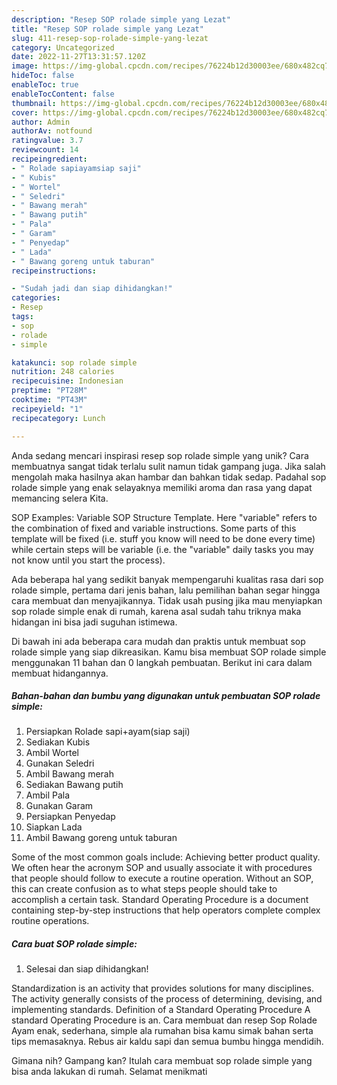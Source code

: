 ```yaml
---
description: "Resep SOP rolade simple yang Lezat"
title: "Resep SOP rolade simple yang Lezat"
slug: 411-resep-sop-rolade-simple-yang-lezat
category: Uncategorized
date: 2022-11-27T13:31:57.120Z
image: https://img-global.cpcdn.com/recipes/76224b12d30003ee/680x482cq70/sop-rolade-simple-foto-resep-utama.jpg
hideToc: false
enableToc: true
enableTocContent: false
thumbnail: https://img-global.cpcdn.com/recipes/76224b12d30003ee/680x482cq70/sop-rolade-simple-foto-resep-utama.jpg
cover: https://img-global.cpcdn.com/recipes/76224b12d30003ee/680x482cq70/sop-rolade-simple-foto-resep-utama.jpg
author: Admin
authorAv: notfound
ratingvalue: 3.7
reviewcount: 14
recipeingredient:
- " Rolade sapiayamsiap saji"
- " Kubis"
- " Wortel"
- " Seledri"
- " Bawang merah"
- " Bawang putih"
- " Pala"
- " Garam"
- " Penyedap"
- " Lada"
- " Bawang goreng untuk taburan"
recipeinstructions:

- "Sudah jadi dan siap dihidangkan!"
categories:
- Resep
tags:
- sop
- rolade
- simple

katakunci: sop rolade simple 
nutrition: 248 calories
recipecuisine: Indonesian
preptime: "PT28M"
cooktime: "PT43M"
recipeyield: "1"
recipecategory: Lunch

---
```





Anda sedang mencari inspirasi resep sop rolade simple yang unik? Cara membuatnya sangat tidak terlalu sulit namun tidak gampang juga. Jika salah mengolah maka hasilnya akan hambar dan bahkan tidak sedap. Padahal sop rolade simple yang enak selayaknya memiliki aroma dan rasa yang dapat memancing selera Kita.





SOP Examples: Variable SOP Structure Template. Here &#34;variable&#34; refers to the combination of fixed and variable instructions. Some parts of this template will be fixed (i.e. stuff you know will need to be done every time) while certain steps will be variable (i.e. the &#34;variable&#34; daily tasks you may not know until you start the process).

Ada beberapa hal yang sedikit banyak mempengaruhi kualitas rasa dari sop rolade simple, pertama dari jenis bahan, lalu pemilihan bahan segar hingga cara membuat dan menyajikannya. Tidak usah pusing jika mau menyiapkan sop rolade simple enak di rumah, karena asal sudah tahu triknya maka hidangan ini bisa jadi suguhan istimewa.






Di bawah ini ada beberapa cara mudah dan praktis untuk membuat sop rolade simple yang siap dikreasikan. Kamu bisa membuat SOP rolade simple menggunakan 11 bahan dan 0 langkah pembuatan. Berikut ini cara dalam membuat hidangannya.

<!--inarticleads1-->

##### Bahan-bahan dan bumbu yang digunakan untuk pembuatan SOP rolade simple:

1. Persiapkan  Rolade sapi+ayam(siap saji)
1. Sediakan  Kubis
1. Ambil  Wortel
1. Gunakan  Seledri
1. Ambil  Bawang merah
1. Sediakan  Bawang putih
1. Ambil  Pala
1. Gunakan  Garam
1. Persiapkan  Penyedap
1. Siapkan  Lada
1. Ambil  Bawang goreng untuk taburan


Some of the most common goals include: Achieving better product quality. We often hear the acronym SOP and usually associate it with procedures that people should follow to execute a routine operation. Without an SOP, this can create confusion as to what steps people should take to accomplish a certain task. Standard Operating Procedure is a document containing step-by-step instructions that help operators complete complex routine operations. 

<!--inarticleads2-->

##### Cara buat SOP rolade simple:


1. Selesai dan siap dihidangkan!

Standardization is an activity that provides solutions for many disciplines. The activity generally consists of the process of determining, devising, and implementing standards. Definition of a Standard Operating Procedure A standard Operating Procedure is an. Cara membuat dan resep Sop Rolade Ayam enak, sederhana, simple ala rumahan bisa kamu simak bahan serta tips memasaknya. Rebus air kaldu sapi dan semua bumbu hingga mendidih. 

Gimana nih? Gampang kan? Itulah cara membuat sop rolade simple yang bisa anda lakukan di rumah. Selamat menikmati
